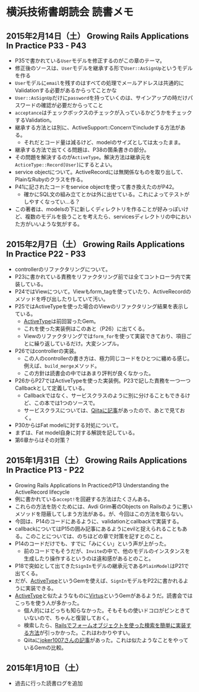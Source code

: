 # 横浜技術書朗読会 読書メモ
## 2015年2月14日（土） Growing Rails Applications In Practice P33 - P43

- P35で書かれている`User`モデルを修正するのがこの章のテーマ。
- 修正後のソースは、`User`モデルを継承する形で`User::AsSignUp`というモデルを作る
- `User`モデルに`email`を残すのはすべての処理でメールアドレスは共通的にValidationする必要があるからってことかな
- `User::AsSignUp`だけに`password`を持っていくのは、サインアップの時だけパスワードの確認が必要だからってこと
- `acceptance`はチェックボックスのチェックが入っているかどうかをチェックするValidation。
- 継承する方法とは別に、ActiveSupport::Concernでincludeする方法がある。
  - それだとコード量は減るけど、modelのサイズとしては太ったまま。
- 継承する方法で出てくる問題は、P38の箇条書きの部分。
- その問題を解決するのが`ActiveType`。解決方法は継承元を`ActiceType::Record[User]`にするとよい。
- service objectについて。ActiveRecordには無関係なものを取り出して、PlainなRubyのクラスを作る。
- P41に記されたコードをservice objectを使って書き換えたのがP42。
  - 確かにSQL文の組み立てとかは外に出せている。これによってテストがしやすくなってい...る？
- この著者は、modelsの下に新しくディレクトリを作ることが好みっぽいけど、複数のモデルを扱うことを考えたら、servicesディレクトリの中においた方がいいような気がする。

## 2015年2月7日（土） Growing Rails Applications In Practice P22 - P33
- controllerのリファクタリングについて。
- P23に書かれている責務をリファクタリング前では全てコントローラ内で実装している。
- P24ではViewについて。Viewもform_tagを使っていたり、ActiveRecordのメソッドを呼び出したりしていて汚い。
- P25ではActiveTypeを使った場合のViewのリファクタリング結果を表示している。
  - [ActiveType](https://github.com/makandra/active_type)は前回習ったGem。
  - これを使った実装例はこのあと（P26）に出てくる。
  - Viewのリファクタリングでは`form_for`を使って実装できており、項目ごとに繰り返しているだけ。大変シンプル。
- P26ではcontrollerの実装。
  - この人のcontrollerの書き方は、極力同じコードをひとつに纏める感じ。例えば、`build_merge`メソッド。
  - この方針は読書会の中ではあまり評判が良くなかった。
- P26からP27ではActiveTypeを使った実装例。P23で記した責務を一つ一つCallbackとして定義している。
  - Callbackではなく、サービスクラスのように別に分けることもできるけど、この本では1つのソースで。
  - サービスクラスについては、[Qiitaに記事](http://qiita.com/okuramasafumi/items/9d892845c3b135a5593e)があったので、あとで見ておく。
- P30からはFat modelに対する対処について。
- まずは、Fat model自身に対する解説を記している。
- 第6章からはその対策？

## 2015年1月31日（土） Growing Rails Applications In Practice P13 - P22

- Growing Rails Applications In PracticeのP13 Understanding the ActiveRecord lifecycle
- 例に書かれている`accept!`を回避する方法はたくさんある。
- これらの方法を防ぐためには、Avdi Grim著のObjects on Railsのように悪いメソッドを隠蔽してしまう方法がある。が、今回はこの方法を取らない。
- 今回は、P14のコードにあるように、validationとcallbackで実装する。
- callbackについてはP15の囲み記事にあるようにevilと捉えられることもある。このことについては、のちほどの章で対策を記すとのこと。
- P14のコードだけでも、すでに「みにくい」という声が上がった。
  - 前のコードでもそうだが、`Invite`の中で、他のモデルのインスタンスを生成したり操作するというのは違和感があるとのこと。
- P18で突如として出てきた`SignIn`モデルの継承元である`PlainModel`はP21で出てくる。
- だが、[ActiveType](https://github.com/makandra/active_type)というGemを使えば、`SignIn`モデルをP22に書かれるように実装できる。
- [ActiveType](https://github.com/makandra/active_type)と似たようなものに[Virtus](https://github.com/solnic/virtus)というGemがあるようだ。読書会ではこっちを使う人が多かった。
  - 個人的にはどっちも知らなかった。そもそもの使いドコロがピンときていないので、ちゃんと復習しておく。
  - 検索したら、[Railsでフォームオブジェクトを使った検索を簡単に実装する方法](http://techracho.bpsinc.jp/morimorihoge/2013_07_26/12552)が引っかかった。これはわかりやすい。
  - Qiitaに[joker1007さんの記事](http://qiita.com/joker1007/items/90bb12070d9db6f1dc1e)があった。これは似たようなことをやっているGemの比較。

## 2015年1月10日（土）

- 過去に行った読書ログを追加

